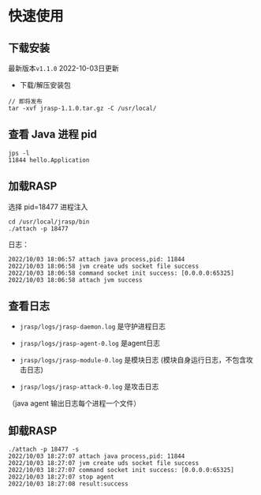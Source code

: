 # 快速使用

## 下载安装

最新版本`v1.1.0` 2022-10-03日更新

+ 下载/解压安装包 
 
```shell
// 即将发布
tar -xvf jrasp-1.1.0.tar.gz -C /usr/local/
```

## 查看 Java 进程 pid

```shell
jps -l
11844 hello.Application
```

## 加载RASP
选择 pid=18477 进程注入
```shell
cd /usr/local/jrasp/bin
./attach -p 18477
```

日志：
```shell
2022/10/03 18:06:57 attach java process,pid: 11844
2022/10/03 18:06:58 jvm create uds socket file success
2022/10/03 18:06:58 command socket init success: [0.0.0.0:65325]
2022/10/03 18:06:58 attach jvm success
```

## 查看日志

+ `jrasp/logs/jrasp-daemon.log` 是守护进程日志

+ `jrasp/logs/jrasp-agent-0.log`  是agent日志

+ `jrasp/logs/jrasp-module-0.log` 是模块日志 (模块自身运行日志，不包含攻击日志)

+ `jrasp/logs/jrasp-attack-0.log` 是攻击日志

（java agent 输出日志每个进程一个文件）

## 卸载RASP
```shell
./attach -p 18477 -s
2022/10/03 18:27:07 attach java process,pid: 11844
2022/10/03 18:27:07 jvm create uds socket file success
2022/10/03 18:27:07 command socket init success: [0.0.0.0:65325]
2022/10/03 18:27:07 stop agent
2022/10/03 18:27:08 result:success
```

